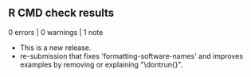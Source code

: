 ## R CMD check results

0 errors | 0 warnings | 1 note

* This is a new release.
* re-submission that fixes 'formatting-software-names' and improves examples by removing or explaining "\dontrun{}".
